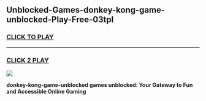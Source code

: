 
## Unblocked-Games-donkey-kong-game-unblocked-Play-Free-03tpl
<h3>
<a href="https://premium76.site?title=donkey-kong-game-unblocked&ref=23A">CLICK TO PLAY</a></h3>
<hr>

<h3>
<a href="https://premium76.site?title=donkey-kong-game-unblocked&ref=23A">CLICK 2 PLAY</a>
  
</h3>

<a href="https://premium76.site?title=donkey-kong-game-unblocked&ref=23A"><img src="https://clearcache.store/games.png"></a>


**donkey-kong-game-unblocked games unblocked: Your Gateway to Fun and Accessible Online Gaming**
